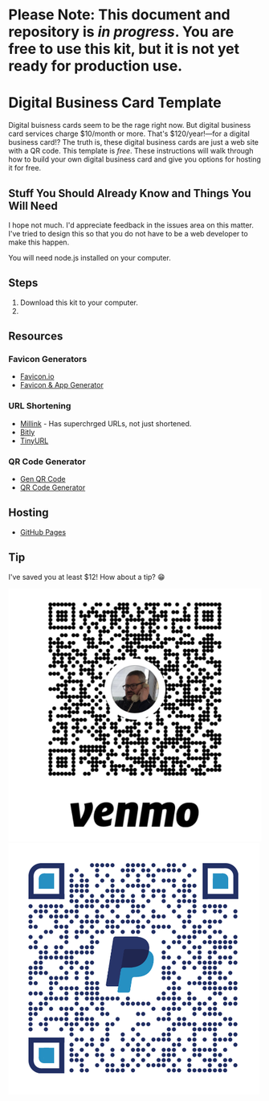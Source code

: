 # Please Note: This document and repository is *in progress*. You are free to use this kit, but it is not yet ready for production use.

# Digital Business Card Template

Digital buisness cards seem to be the rage right now. But digital business card services charge $10/month or more. That's $120/year!—for a digital business card!? The truth is, these digital business cards are just a web site with a QR code. This template is *free*. These instructions will walk through how to build your own digital business card and give you options for hosting it for free.

## Stuff You Should Already Know and Things You Will Need

I hope not much. I'd appreciate feedback in the issues area on this matter. I've tried to design this so that you do not have to be a web developer to make this happen.

You will need node.js installed on your computer.

## Steps

1. Download this kit to your computer.
2. 

## Resources

### Favicon Generators
- [Favicon.io](https://https://favicon.io)
- [Favicon & App Generator](https://www.favicon-generator.org)

### URL Shortening
- [Millink](https://millink.app) - Has superchrged URLs, not just shortened.
- [Bitly](https://bitly.com)
- [TinyURL](https://tinyurl.com)

### QR Code Generator
- [Gen QR Code](https://genqrcode.com)
- [QR Code Generator](https://www.qr-code-generator.com)

## Hosting
- [GitHub Pages](https://pages.github.com)

## Tip

I've saved you at least $12! How about a tip? 😁

![Venmo QR](rm-images/russellbitsVenmoQRCode.png)
![Paypal QR](rm-images/russellbitsPaypalQRCode.png)


